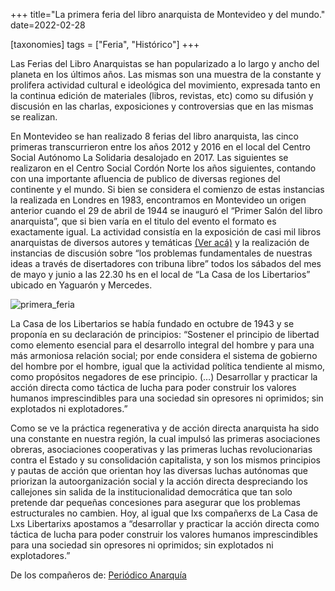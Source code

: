 +++
title="La primera feria del libro anarquista de Montevideo y del mundo."
date=2022-02-28

[taxonomies]
tags = ["Feria", "Histórico"]
+++

<!-- more -->

Las Ferias del Libro Anarquistas se han popularizado a lo largo y ancho del planeta en los últimos años. Las mismas son una muestra de la constante y prolifera actividad cultural e ideológica del movimiento, expresada tanto en la continua edición de materiales (libros, revistas, etc) como su difusión y discusión en las charlas, exposiciones y controversias que en las mismas se realizan.

En Montevideo se han realizado 8 ferias del libro anarquista, las cinco primeras transcurrieron entre los años 2012 y 2016 en el local del Centro Social Autónomo La Solidaria desalojado en 2017. Las siguientes se realizaron en el Centro Social Cordón Norte los años siguientes, contando con una importante afluencia de publico de diversas regiones del continente y el mundo.
Si bien se considera el comienzo de estas instancias la realizada en Londres en 1983, encontramos en Montevideo un origen anterior cuando el 29 de abril de 1944 se inauguró el “Primer Salón del libro anarquista”, que si bien varía en el titulo del evento el formato es exactamente igual.
La actividad consistía en la exposición de casi mil libros anarquistas de diversos autores y temáticas [(Ver acá)](http://ateneuenciclopedicpopular.org/wp-content/uploads/2021/01/primer-salon-del-libro-anarquista-abril-1944.pdf) y la realización de instancias de discusión sobre “los problemas fundamentales de nuestras ideas a través de disertadores con tribuna libre” todos los sábados del mes de mayo y junio a las 22.30 hs en el local de “La Casa de los Libertarios” ubicado en Yaguarón y Mercedes.

![primera_feria](https://i.ibb.co/gPvT455/primeraferia.jpg)

La Casa de los Libertarios se había fundado en octubre de 1943 y se proponía en su declaración de principios: “Sostener el principio de libertad como elemento esencial para el desarrollo integral del hombre y para una más armoniosa relación social; por ende considera el sistema de gobierno del hombre por el hombre, igual que la actividad política tendiente al mismo, como propósitos negadores de ese principio. (…) Desarrollar y practicar la acción directa como táctica de lucha para poder construir los valores humanos imprescindibles para una sociedad sin opresores ni oprimidos; sin explotados ni explotadores.”

Como se ve la práctica regenerativa y de acción directa anarquista ha sido una constante en nuestra región, la cual impulsó las primeras asociaciones obreras, asociaciones cooperativas y las primeras luchas revolucionarias contra el Estado y su consolidación capitalista, y son los mismos principios y pautas de acción que orientan hoy las diversas luchas autónomas que priorizan la autoorganización social y la acción directa despreciando los callejones sin salida de la institucionalidad democrática que tan solo pretende dar pequeñas concesiones para asegurar que los problemas estructurales no cambien.
Hoy, al igual que lxs compañerxs de La Casa de Lxs Libertarixs apostamos a “desarrollar y practicar la acción directa como táctica de lucha para poder construir los valores humanos imprescindibles para una sociedad sin opresores ni oprimidos; sin explotados ni explotadores.”

De los compañeros de: [Periódico Anarquía](http://periodicoanarquia.wordpress.com/?fbclid=IwAR1gKDHQNfN00fVfXOdXmwm7knK2NCXk787WiKbuJ1X2G2fwjpfhQR_HF20)